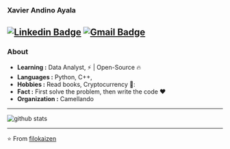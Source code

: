 ### Xavier Andino Ayala 
[![Linkedin Badge](https://img.shields.io/badge/-Isha_Gupta-blue?style=flat-square&logo=Linkedin&logoColor=white&link=https://www.linkedin.com/in/ishagupta20//)]([https://www.linkedin.com/in/ishagupta20/](https://www.linkedin.com/in/ayalaxavier/)) [![Gmail Badge](https://img.shields.io/badge/-filokaizen@gmail.com-c14438?style=flat-square&logo=Gmail&logoColor=white&link=mailto:ishagupta2103@gmail.com)](mailto:ishagupta2103@gmail.com)
---------------------------------------------------------------------------------------------------------------------------------------------------------------------------------
### About

-  **Learning :** Data Analyst,  :zap: | Open-Source :fire:	
-  **Languages :** Python, C++, 
-  **Hobbies :** Read books, Cryptocurrency 💸:
-  **Fact :** First solve the problem, then write the code :heart: 
-  **Organization :** Camellando

---------------------------------------------------------------------------------------------------------------------------------------------------------------------------------

![github stats](https://github-readme-stats.vercel.app/api?username=Isha2103&show_icons=true)

---------------------------------------------------------------------------------------------------------------------------------------------------------------------------------


⭐️ From [filokaizen]([https://github.com/filokaizen)

